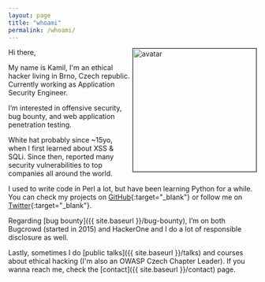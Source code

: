 ```yaml
---
layout: page
title: "whoami"
permalink: /whoami/
---
```


<img align="right" height="250" src="{{ site.baseurl }}/assets/img/avatar.jpg" border="1" alt="avatar" title="Kamil Vavra">

Hi there,

My name is Kamil, I'm an ethical hacker living in Brno, Czech republic. Currently working as Application Security Engineer.

I’m interested in offensive security, bug bounty, and web application penetration testing.

White hat probably since ~15yo, when I first learned about XSS & SQLi. Since then, reported many security vulnerabilities to top companies all around the world.

I used to write code in Perl a lot, but have been learning Python for a while. You can check my projects on [GitHub](https://github.com/vavkamil){:target="_blank"} or follow me on [Twitter](https://twitter.com/vavkamil){:target="_blank"}.

Regarding [bug bounty]({{ site.baseurl }}/bug-bounty), I’m on both Bugcrowd (started in 2015) and HackerOne and I do a lot of responsible disclosure as well.

Lastly, sometimes I do [public talks]({{ site.baseurl }}/talks) and courses about ethical hacking (I'm also an OWASP Czech Chapter Leader). If you wanna reach me, check the [contact]({{ site.baseurl }}/contact) page. 
